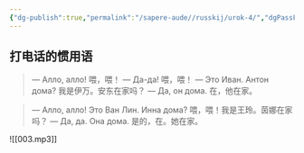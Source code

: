 ```yaml
---
{"dg-publish":true,"permalink":"/sapere-aude//russkij/urok-4/","dgPassFrontmatter":true}
---
```


## 打电话的惯用语

> — Алло, алло! 喂，喂！
> — Да-да! 喂，喂！
> — Это Иван. Антон дома? 我是伊万。安东在家吗？
> — Да, он дома. 在，他在家。

> — Алло, алло! Это Ван Лин. Инна дома? 喂，喂！我是王玲。茵娜在家吗？
> — Да, да. Она дома. 是的，在。她在家。

![[003.mp3]]
